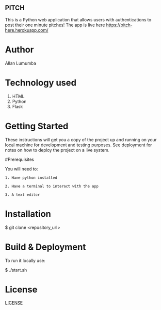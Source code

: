 ## PITCH
This is a Python web application that allows users with authentications to post their one minute pitches! The app is live here https://pitch-here.herokuapp.com/

# Author
Allan Lumumba

# Technology used
1. HTML
2. Python
3. Flask

# Getting Started
These instructions will get you a copy of the project up and running on your local machine for development and testing purposes. See deployment for notes on how to deploy the project on a live system.

#Prerequisites

You will need to:

    1. Have python installed
    
    2. Have a terminal to interact with the app
    
    3. A text editor
    
    
 # Installation
 
 $ git clone <repository_url>


# Build & Deployment
To run it locally use:

$ ./start.sh

# License
[LICENSE](LICENSE)

